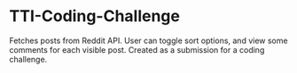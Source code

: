 # TTI-Coding-Challenge
Fetches posts from Reddit API. User can toggle sort options, and view some comments for each visible post. Created as a submission for a coding challenge.
